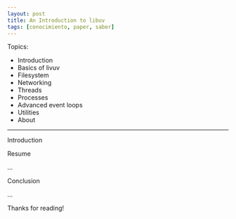 ```yaml
---
layout: post
title: An Introduction to libuv
tags: [conocimiento, paper, saber]
---
```


<!--Resumen-->

Topics:

- Introduction
- Basics of livuv
- Filesystem
- Networking
- Threads
- Processes
- Advanced event loops
- Utilities
- About

---
<!--more-->

Introduction


Resume

...

Conclusion

...
  
Thanks for reading!